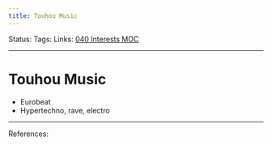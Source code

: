 ```yaml
---
title: Touhou Music
---
```

Status:
Tags:
Links: [040 Interests MOC](out/040-interests-moc.md)
___
# Touhou Music
- Eurobeat
- Hypertechno, rave, electro
___
References: